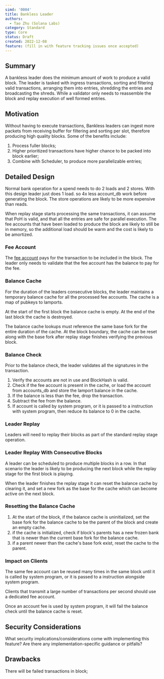 ```yaml
---
simd: '0004'
title: Bankless Leader
authors:
  - Tao Zhu (Solana Labs)
category: Standard
type: Core
status: Draft
created: 2022-12-08
feature: (fill in with feature tracking issues once accepted)
---
```


## Summary

A bankless leader does the minimum amount of work to produce a valid block.
The leader is tasked with ingress transactions, sorting and filtering valid
transactions, arranging them into entries, shredding the entries and
broadcasting the shreds. While a validator only needs to reassemble the block
and replay execution of well formed entries. 

## Motivation

Without having to execute transactions, Bankless leaders can ingest more
packets from receiving buffer for filtering and sorting per slot, therefore
producing high quality blocks. Some of the benefits include:

1. Process fuller blocks;
2. Higher prioritized transactions have higher chance to be packed into block
   earlier;
3. Combine with Scheduler, to produce more parallelizable entries;


## Detailed Design

Normal bank operation for a spend needs to do 2 loads and 2 stores. With this
design leader just does 1 load. so 4x less account_db work before generating the
block. The store operations are likely to be more expensive than reads.

When replay stage starts processing the same transactions, it can assume that
PoH is valid, and that all the entries are safe for parallel execution. The fee
accounts that have been loaded to produce the block are likely to still be in
memory, so the additional load should be warm and the cost is likely to be
amortized.


### Fee Account

The [fee account](../terminology.md#fee_account) pays for the transaction to be
included in the block. The leader only needs to validate that the fee account
has the balance to pay for the fee.

### Balance Cache

For the duration of the leaders consecutive blocks, the leader maintains a
temporary balance cache for all the processed fee accounts. The cache is a map
of pubkeys to lamports.

At the start of the first block the balance cache is empty. At the end of the
last block the cache is destroyed.

The balance cache lookups must reference the same base fork for the entire
duration of the cache. At the block boundary, the cache can be reset along with
the base fork after replay stage finishes verifying the previous block.

### Balance Check

Prior to the balance check, the leader validates all the signatures in the
transaction.

1. Verify the accounts are not in use and BlockHash is valid.
2. Check if the fee account is present in the cache, or load the account from
   accounts_db and store the lamport balance in the cache.
3. If the balance is less than the fee, drop the transaction.
4. Subtract the fee from the balance.
5. If account is called by system program, or it is passed to a instruction
   with system program, then reduce its balance to 0 in the cache.

### Leader Replay

Leaders will need to replay their blocks as part of the standard replay stage
operation.

### Leader Replay With Consecutive Blocks

A leader can be scheduled to produce multiple blocks in a row. In that scenario
the leader is likely to be producing the next block while the replay stage for
the first block is playing.

When the leader finishes the replay stage it can reset the balance cache by
clearing it, and set a new fork as the base for the cache which can become
active on the next block.

### Resetting the Balance Cache

1. At the start of the block, if the balance cache is uninitialized, set the
   base fork for the balance cache to be the parent of the block and create an
empty cache.
2. if the cache is initialized, check if block's parents has a new frozen bank
   that is newer than the current base fork for the balance cache.
3. if a parent newer than the cache's base fork exist, reset the cache to the
   parent.

### Impact on Clients

The same fee account can be reused many times in the same block until it is
called by system program, or it is passed to a instruction alongside system
program.

Clients that transmit a large number of transactions per second should use a
dedicated fee account.

Once an account fee is used by system program, it will fail the balance check
until the balance cache is reset. 


## Security Considerations

What security implications/considerations come with implementing this feature?
Are there any implementation-specific guidance or pitfalls?

## Drawbacks

There will be failed transactions in block;

